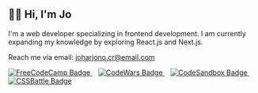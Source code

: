 ## 👋🏻 Hi, I'm Jo

I'm a web developer specializing in frontend development. I am currently expanding my knowledge by exploring React.js and Next.js.

Reach me via email: [joharjono.cr@email.com](mailto:joharjono.cr@email.com)

<a href="https://www.freecodecamp.org/fcc6528de24-19fc-4fac-8a9d-8c7fa2c8419c" target="_blank">
  <img src="https://img.shields.io/badge/FreeCodeCamp-0A0A23?style=for-the-badge&logo=freecodecamp&logoColor=white" alt="FreeCodeCamp Badge" />
</a>
&nbsp;&nbsp;
<a href="https://www.codewars.com/users/t17j1" target="_blank">
  <img src="https://img.shields.io/badge/CodeWars-f05656?style=for-the-badge&logo=codewars&logoColor=white" alt="CodeWars Badge" />
</a>
&nbsp;&nbsp;
<a href="https://codesandbox.io/u/joharjono" target="_blank">
  <img src="https://img.shields.io/badge/CodeSandbox-000000?style=for-the-badge&logo=codesandbox&logoColor=white" alt="CodeSandbox Badge" />
</a>
&nbsp;&nbsp;
<a href="https://cssbattle.dev/player/joharjono" target="_blank">
  <img src="https://img.shields.io/badge/CSSBattle-FFD700?style=for-the-badge&logo=cssbattle&logoColor=black" alt="CSSBattle Badge" />
</a>

